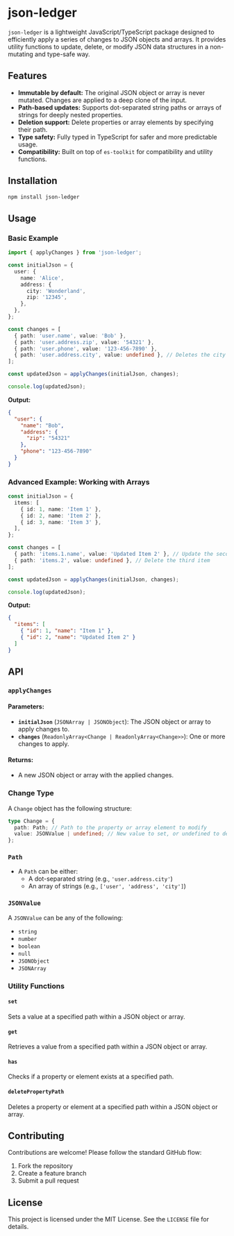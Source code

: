 # json-ledger

`json-ledger` is a lightweight JavaScript/TypeScript package designed to efficiently apply a series of changes to JSON objects and arrays. It provides utility functions to update, delete, or modify JSON data structures in a non-mutating and type-safe way.

## Features

- **Immutable by default:** The original JSON object or array is never mutated. Changes are applied to a deep clone of the input.
- **Path-based updates:** Supports dot-separated string paths or arrays of strings for deeply nested properties.
- **Deletion support:** Delete properties or array elements by specifying their path.
- **Type safety:** Fully typed in TypeScript for safer and more predictable usage.
- **Compatibility:** Built on top of `es-toolkit` for compatibility and utility functions.

## Installation

```bash
npm install json-ledger
```

## Usage

### Basic Example

```typescript
import { applyChanges } from 'json-ledger';

const initialJson = {
  user: {
    name: 'Alice',
    address: {
      city: 'Wonderland',
      zip: '12345',
    },
  },
};

const changes = [
  { path: 'user.name', value: 'Bob' },
  { path: 'user.address.zip', value: '54321' },
  { path: 'user.phone', value: '123-456-7890' },
  { path: 'user.address.city', value: undefined }, // Deletes the city property
];

const updatedJson = applyChanges(initialJson, changes);

console.log(updatedJson);
```

**Output:**

```json
{
  "user": {
    "name": "Bob",
    "address": {
      "zip": "54321"
    },
    "phone": "123-456-7890"
  }
}
```

### Advanced Example: Working with Arrays

```typescript
const initialJson = {
  items: [
    { id: 1, name: 'Item 1' },
    { id: 2, name: 'Item 2' },
    { id: 3, name: 'Item 3' },
  ],
};

const changes = [
  { path: 'items.1.name', value: 'Updated Item 2' }, // Update the second item
  { path: 'items.2', value: undefined }, // Delete the third item
];

const updatedJson = applyChanges(initialJson, changes);

console.log(updatedJson);
```

**Output:**

```json
{
  "items": [
    { "id": 1, "name": "Item 1" },
    { "id": 2, "name": "Updated Item 2" }
  ]
}
```

## API

### `applyChanges`

#### Parameters:

- **`initialJson`** (`JSONArray | JSONObject`): The JSON object or array to apply changes to.
- **`changes`** (`ReadonlyArray<Change | ReadonlyArray<Change>>`): One or more changes to apply.

#### Returns:

- A new JSON object or array with the applied changes.

### Change Type

A `Change` object has the following structure:

```typescript
type Change = {
  path: Path; // Path to the property or array element to modify
  value: JSONValue | undefined; // New value to set, or undefined to delete the property/element
};
```

### `Path`

- A `Path` can be either:
  - A dot-separated string (e.g., `'user.address.city'`)
  - An array of strings (e.g., `['user', 'address', 'city']`)

### `JSONValue`

A `JSONValue` can be any of the following:

- `string`
- `number`
- `boolean`
- `null`
- `JSONObject`
- `JSONArray`

### Utility Functions

#### `set`

Sets a value at a specified path within a JSON object or array.

#### `get`

Retrieves a value from a specified path within a JSON object or array.

#### `has`

Checks if a property or element exists at a specified path.

#### `deletePropertyPath`

Deletes a property or element at a specified path within a JSON object or array.

## Contributing

Contributions are welcome! Please follow the standard GitHub flow:

1. Fork the repository
2. Create a feature branch
3. Submit a pull request

## License

This project is licensed under the MIT License. See the `LICENSE` file for details.
